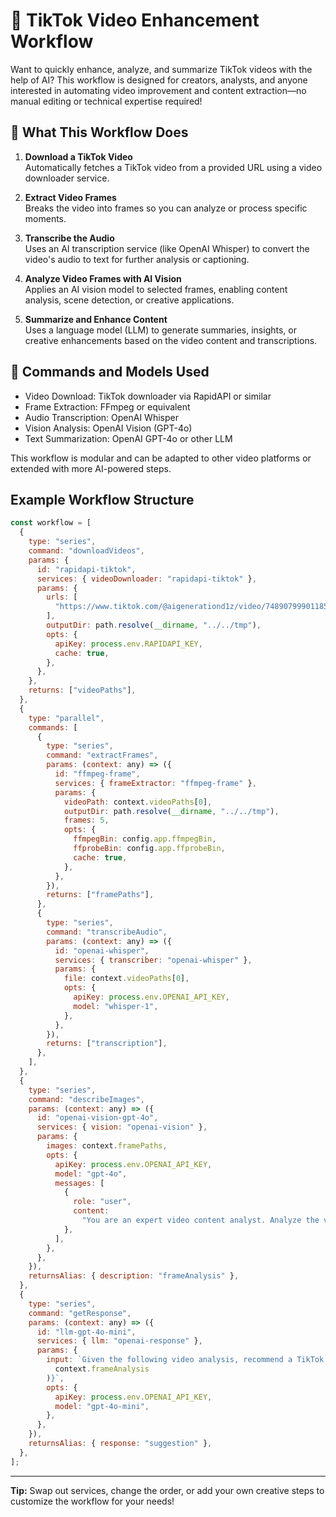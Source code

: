 # 🚀 TikTok Video Enhancement Workflow

Want to quickly enhance, analyze, and summarize TikTok videos with the help of AI? This workflow is designed for creators, analysts, and anyone interested in automating video improvement and content extraction—no manual editing or technical expertise required!

## 🤖 What This Workflow Does

1. **Download a TikTok Video**  
   Automatically fetches a TikTok video from a provided URL using a video downloader service.

2. **Extract Video Frames**  
   Breaks the video into frames so you can analyze or process specific moments.

3. **Transcribe the Audio**  
   Uses an AI transcription service (like OpenAI Whisper) to convert the video's audio to text for further analysis or captioning.

4. **Analyze Video Frames with AI Vision**  
   Applies an AI vision model to selected frames, enabling content analysis, scene detection, or creative applications.

5. **Summarize and Enhance Content**  
   Uses a language model (LLM) to generate summaries, insights, or creative enhancements based on the video content and transcriptions.

## 🧱 Commands and Models Used

- Video Download: TikTok downloader via RapidAPI or similar
- Frame Extraction: FFmpeg or equivalent
- Audio Transcription: OpenAI Whisper
- Vision Analysis: OpenAI Vision (GPT-4o)
- Text Summarization: OpenAI GPT-4o or other LLM

This workflow is modular and can be adapted to other video platforms or extended with more AI-powered steps.

## Example Workflow Structure

```js
const workflow = [
  {
    type: "series",
    command: "downloadVideos",
    params: {
      id: "rapidapi-tiktok",
      services: { videoDownloader: "rapidapi-tiktok" },
      params: {
        urls: [
          "https://www.tiktok.com/@aigenerationd1z/video/7489079990118599958",
        ],
        outputDir: path.resolve(__dirname, "../../tmp"),
        opts: {
          apiKey: process.env.RAPIDAPI_KEY,
          cache: true,
        },
      },
    },
    returns: ["videoPaths"],
  },
  {
    type: "parallel",
    commands: [
      {
        type: "series",
        command: "extractFrames",
        params: (context: any) => ({
          id: "ffmpeg-frame",
          services: { frameExtractor: "ffmpeg-frame" },
          params: {
            videoPath: context.videoPaths[0],
            outputDir: path.resolve(__dirname, "../../tmp"),
            frames: 5,
            opts: {
              ffmpegBin: config.app.ffmpegBin,
              ffprobeBin: config.app.ffprobeBin,
              cache: true,
            },
          },
        }),
        returns: ["framePaths"],
      },
      {
        type: "series",
        command: "transcribeAudio",
        params: (context: any) => ({
          id: "openai-whisper",
          services: { transcriber: "openai-whisper" },
          params: {
            file: context.videoPaths[0],
            opts: {
              apiKey: process.env.OPENAI_API_KEY,
              model: "whisper-1",
            },
          },
        }),
        returns: ["transcription"],
      },
    ],
  },
  {
    type: "series",
    command: "describeImages",
    params: (context: any) => ({
      id: "openai-vision-gpt-4o",
      services: { vision: "openai-vision" },
      params: {
        images: context.framePaths,
        opts: {
          apiKey: process.env.OPENAI_API_KEY,
          model: "gpt-4o",
          messages: [
            {
              role: "user",
              content:
                "You are an expert video content analyst. Analyze the video frames for content, context, and visual details.",
            },
          ],
        },
      },
    }),
    returnsAlias: { description: "frameAnalysis" },
  },
  {
    type: "series",
    command: "getResponse",
    params: (context: any) => ({
      id: "llm-gpt-4o-mini",
      services: { llm: "openai-response" },
      params: {
        input: `Given the following video analysis, recommend a TikTok video idea: ${JSON.stringify(
          context.frameAnalysis
        )}`,
        opts: {
          apiKey: process.env.OPENAI_API_KEY,
          model: "gpt-4o-mini",
        },
      },
    }),
    returnsAlias: { response: "suggestion" },
  },
];
```

---

**Tip:** Swap out services, change the order, or add your own creative steps to customize the workflow for your needs!

